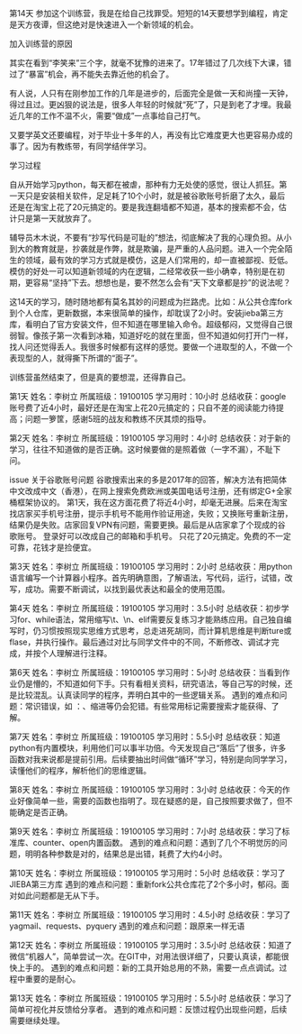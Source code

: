 第14天
参加这个训练营，我是在给自己找罪受。短短的14天要想学到编程，肯定是天方夜谭，但这绝对是快速进入一个新领域的机会。

加入训练营的原因

其实在看到“李笑来”三个字，就毫不犹豫的进来了。17年错过了几次线下大课，错过了“暴富”机会，再不能失去靠近他的机会了。

有人说，人只有在刚参加工作的几年是进步的，后面完全是做一天和尚撞一天钟，得过且过。更凶狠的说法是，很多人年轻的时候就“死”了，只是到老了才埋。我最近几年的工作不温不火，需要“做成”一点事给自己打气。

又要学英文还要编程，对于毕业十多年的人，再没有比它难度更大也更容易办成的事了。因为有教练带，有同学结伴学习。

学习过程

自从开始学习python，每天都在被虐，那种有力无处使的感觉，很让人抓狂。第一天只是安装相关软件，足足耗了10个小时，就是被谷歌账号折磨了太久，最后还是在淘宝上花了20元搞定的。要是我连翻墙都不知道，基本的搜索都不会，估计只是第一天就放弃了。

辅导员木木说，不要有“抄写代码是可耻的”想法，彻底解决了我的心理负担。从小到大的教育就是，抄袭就是作弊，就是欺骗，是严重的人品问题。进入一个完全陌生的领域，最有效的学习方式就是模仿，这是人们常用的，却一直被鄙视、贬低。模仿的好处一可以知道新领域的内在逻辑，二经常收获一些小确幸，特别是在初期，更容易“坚持”下去。想想也是，要不然怎么会有“天下文章都是抄”的说法呢？

这14天的学习，随时随地都有莫名其妙的问题成为拦路虎。比如：从公共仓库fork到个人仓库，更新数据，本来很简单的操作，却耽误了2小时。安装jieba第三方库，看明白了官方安装文件，但不知道在哪里输入命令。超级郁闷，又觉得自己很弱智。像孩子第一次看到冰箱，知道好吃的就在里面，但不知道如何打开门一样，找人问还觉得丢人。我很多时候都有这样的感觉。要做一个进取型的人，不做一个表现型的人，就得撕下所谓的“面子”。

训练营虽然结束了，但是真的要想混，还得靠自己。




第1天
姓名：李树立
所属班级：19100105
学习用时：10小时
总结收获：google账号费了近4小时，最好还是在淘宝上花20元搞定的；只自不差的阅读能力待提高；问题一箩筐，感谢5班的战友和教练不厌其烦的指导。

第2天
姓名：李树立
所属班级：19100105
学习用时：4小时
总结收获：对于新的学习，往往不知道做的是否正确。这时候要做的是照着做（一字不漏），不耻下问。

issue
关于谷歌账号问题
谷歌搜索出来的多是2017年的回答，解决方法有把简体中文改成中文（香港），在网上搜索免费欧洲或美国电话号注册，还有绑定G+全家桶框架协议的。
第1天，我在这方面花费了将近4小时，却毫无进展。后来在淘宝找店家买手机号注册，提示手机号不能用作验证用途，失败；又换账号重新注册，结果仍是失败。店家回复VPN有问题，需要更换。最后是从店家拿了个现成的谷歌账号。
登录好可以改成自己的邮箱和手机号。
只花了20元搞定。免费的不一定可靠，花钱才是捡便宜。

第3天
姓名：李树立
所属班级：19100105
学习用时：2小时
总结收获：用python语言编写一个计算器小程序。首先明确意图，了解语法，写代码，运行，试错，改写，成功。需要不断调试，以找到最优表达和最全的使用范围。

第4天
姓名：李树立
所属班级：19100105
学习用时：3.5小时
总结收获：初步学习for、while语法，常用缩写\t、\n、elif需要反复练习才能熟练应用。自己独自编写时，仍习惯按照现实思维方式思考，总走进死胡同，而计算机思维是判断ture或flase，并执行操作。最后通过对比与同学文件中的不同，不断修改、调试才完成，并按个人理解进行注释。

第6天
姓名：李树立
所属班级：19100105
学习用时：5小时
总结收获：当看到作业仍是懵的，不知道如何下手。只有看相关资料，研究语法，等自己写的时候，还是比较混乱。认真读同学的程序，弄明白其中的一些逻辑关系。
遇到的难点和问题：常识错误，如 ：、缩进等仍会犯错。有些常用标记需要搜索才能获得、了解。

第7天
姓名：李树立
所属班级：19100105
学习用时：5.5小时
总结收获：知道python有内置模块，利用他们可以事半功倍。今天发现自己“落后”了很多，许多函数对我来说都是提前引用。后续要抽出时间做“循环”学习，特别是向同学学习，读懂他们的程序，解析他们的思维逻辑。

第8天
姓名：李树立
所属班级：19100105
学习用时：3小时
总结收获：今天的作业好像简单一些，需要的函数也指明了。现在疑惑的是，自己按照要求做了，但不能确定是否正确。


第9天
姓名：李树立
所属班级：19100105
学习用时：7小时
总结收获：学习了标准库、counter、open内置函数。
遇到的难点和问题：遇到了几个不明觉厉的问题，明明各种参数是对的，结果总是出错，耗费了大约4小时。

第10天
姓名：李树立
所属班级：19100105
学习用时：5小时
总结收获：学习了JIEBA第三方库
遇到的难点和问题：重新fork公共仓库花了2个多小时，郁闷。面对如此问题都是无从下手。

第11天
姓名：李树立
所属班级：19100105
学习用时：4.5小时
总结收获：学习了yagmail、requests、pyquery
遇到的难点和问题：跟原来一样无语

第12天
姓名：李树立
所属班级：19100105
学习用时：3.5小时
总结收获：知道了微信“机器人”，简单尝试一次。在GIT中，对用法很详细了，只要认真读，都能很快上手的。
遇到的难点和问题：新的工具开始总用的不熟，需要一点点调试。过程中重要的是耐心。


第13天
姓名：李树立
所属班级：19100105
学习用时：5.5小时
总结收获：学习了简单可视化并反馈给分享者。
遇到的难点和问题：反馈过程仍出现些问题，后续需要继续处理。
